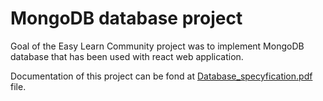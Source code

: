# MongoDB database project
Goal of the Easy Learn Community project was to implement MongoDB database that has been used with react web application.

Documentation of this project can be fond at [Database_specyfication.pdf](Database_specyfication.pdf) file.
